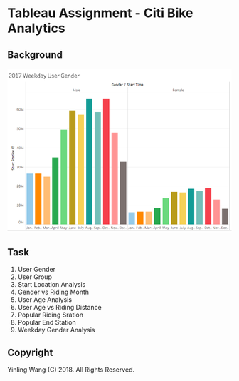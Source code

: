 # Tableau Assignment - Citi Bike Analytics

## Background

![Citi-Bikes](useme.jpg)

## Task

1. User Gender 
2. User Group
3. Start Location Analysis
4. Gender vs Riding Month 
5. User Age Analysis
6. User Age vs Riding Distance
7. Popular Riding Sration
8. Popular End Station
9. Weekday Gender Analysis


## Copyright

Yinling Wang (C) 2018. All Rights Reserved.
